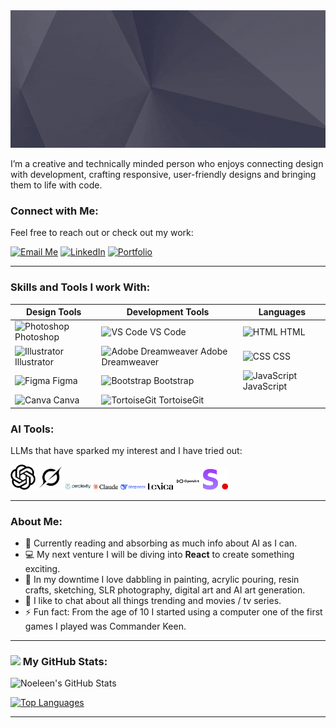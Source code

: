 <div align="center">
  <img height="220" src="./images/header.gif" alt="header"  />
</div>


I’m a creative and technically minded person who enjoys connecting design with development, crafting responsive, user-friendly designs and bringing them to life with code.


### Connect with Me:
Feel free to reach out or check out my work:

[![Email Me](https://img.shields.io/badge/Email%20Me-red?style=for-the-badge)](mailto:noeleenbv@gmail.com)
[![LinkedIn](https://img.shields.io/badge/LinkedIn-blue?style=for-the-badge)](https://www.linkedin.com/in/noeleenbvs/)
[![Portfolio](https://img.shields.io/badge/Portfolio-green?style=for-the-badge)](https://noeleenbv.github.io/)

---

### Skills and Tools I work With:

| **Design Tools**                  | **Development Tools**            | **Languages**                     |
|-----------------------------------|-----------------------------------|-----------------------------------|
| <img src="https://cdn.jsdelivr.net/gh/devicons/devicon/icons/photoshop/photoshop-plain.svg" width="30" alt="Photoshop"> Photoshop | <img src="https://cdn.jsdelivr.net/gh/devicons/devicon/icons/vscode/vscode-original.svg" width="30" alt="VS Code"> VS Code | <img src="https://skillicons.dev/icons?i=html" width="30" alt="HTML"> HTML |
| <img src="https://cdn.jsdelivr.net/gh/devicons/devicon/icons/illustrator/illustrator-plain.svg" width="30" alt="Illustrator"> Illustrator | <img src="https://cdn.jsdelivr.net/gh/devicons/devicon/icons/dreamweaver/dreamweaver-original.svg" width="30" alt="Adobe Dreamweaver"> Adobe Dreamweaver | <img src="https://skillicons.dev/icons?i=css" width="30" alt="CSS"> CSS |
| <img src="https://cdn.jsdelivr.net/gh/devicons/devicon/icons/figma/figma-original.svg" width="30" alt="Figma"> Figma | <img src="https://cdn.jsdelivr.net/gh/devicons/devicon/icons/bootstrap/bootstrap-original.svg" width="30" alt="Bootstrap"> Bootstrap | <img src="https://skillicons.dev/icons?i=js" width="30" alt="JavaScript"> JavaScript |
| <img src="https://cdn.jsdelivr.net/gh/devicons/devicon/icons/canva/canva-original.svg" width="30" alt="Canva"> Canva | <img src="https://cdn.jsdelivr.net/gh/devicons/devicon/icons/tortoisegit/tortoisegit-original.svg" width="30" alt="TortoiseGit"> TortoiseGit |                                   |

### AI Tools:
LLMs that have sparked my interest and I have tried out: 
<div align="left">
  <img src="./images/chatgpt-logo.png" width="40" alt="ChatGPT">
  <img src="./images/grok-logo.png" width="40" alt="Grok"> 
  <img src="./images/perplexity-logo.png" width="40" alt="Perplexity">
  <img src="./images/claude-logo.png" width="40" alt="Claude">
  <img src="./images/deepseek-logo.png" width="40" alt="Deepseek">  
  <img src="./images/lexica-logo.png" width="40" alt="Lexica">
  <img src="./images/openart-logo.png" width="40" alt="OpenArt">
  <img src="./images/stablediffusion-logo.png" width="40" alt="Stable Diffusion">
</div>

---

### About Me:
- 📖 Currently reading and absorbing as much info about AI as I can.
- 💻 My next venture I will be diving into **React** to create something exciting.  
- 🎨 In my downtime I love dabbling in painting, acrylic pouring, resin crafts, sketching, SLR photography, digital art and AI art generation.
- 💬 I like to chat about all things trending and movies / tv series.
- ⚡ Fun fact: From the age of 10 I started using a computer one of the first games I played was Commander Keen.

---

### <img src='https://media1.giphy.com/media/du3J3cXyzhj75IOgvA/giphy.gif?cid=ecf05e47x2g034i9pzwtzzsd3xgg2w9nr94t4tflbbgo3008&rid=giphy.gif' width='25' /> My GitHub Stats:
![Noeleen's GitHub Stats](https://github-readme-stats.vercel.app/api?username=noeleenbv&show_icons=true&title_color=ffc857&icon_color=8ac926&text_color=daf7dc&bg_color=404040&hide=issues&count_private=true&include_all_commits=true)

[![Top Languages](https://github-readme-stats.vercel.app/api/top-langs/?username=noeleenbv&layout=compact&title_color=ffc857&text_color=daf7dc&bg_color=404040)](https://github.com/anuraghazra/github-readme-stats)

---


